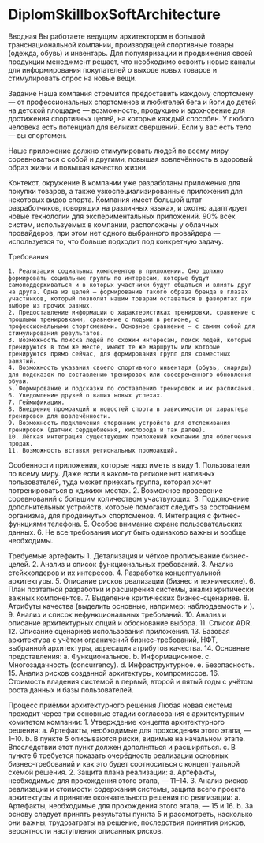 # DiplomSkillboxSoftArchitecture
Вводная 
Вы работаете ведущим архитектором в большой транснациональной компании, производящей спортивные товары (одежда, обувь) и инвентарь. Для популяризации и продвижения своей продукции менеджмент решает, что необходимо освоить новые каналы для информирования покупателей о выходе новых товаров и стимулировать спрос на новые вещи. 

Задание
Наша компания стремится предоставить каждому спортсмену — от профессиональных спортсменов и любителей бега и йоги до детей на детской площадке — возможность, продукцию и вдохновение для достижения спортивных целей, на которые каждый способен. У любого человека есть потенциал для великих свершений. Если у вас есть тело — вы спортсмен. 

Наше приложение должно стимулировать людей по всему миру соревноваться с собой и другими, повышая вовлечённость в здоровый образ жизни и повышая качество жизни. 

Контекст, окружение
В компании уже разработаны приложения для покупки товаров, а также узкоспециализированные приложения для некоторых видов спорта. Компания имеет большой штат разработчиков, говорящих на различных языках, и охотно адаптирует новые технологии для экспериментальных приложений. 90% всех систем, используемых в компании, расположены у облачных провайдеров, при этом нет одного выбранного провайдера — используется то, что больше подходит под конкретную задачу. 

Требования 


    1. Реализация социальных компонентов в приложении. Оно должно формировать социальные группы по интересам, которые будут самоподдерживаться и в которых участники будут общаться и влиять друг на друга. Одна из целей — формирование такого образа бренда в глазах участников, который позволит нашим товарам оставаться в фаворитах при выборе из прочих равных. 
    2. Предоставление информации о характеристиках тренировки, сравнение с прошлыми тренировками, сравнение с людьми в регионе, с профессиональными спортсменами. Основное сравнение — с самим собой для стимулирования результатов. 
    3. Возможность поиска людей по схожим интересам, поиск людей, которые тренируются в том же месте, имеют те же маршруты или которые тренируются прямо сейчас, для формирования групп для совместных занятий. 
    4. Возможность указания своего спортивного инвентаря (обувь, снаряды) для подсказок по составлению тренировок или своевременного обновления обуви. 
    5. Формирование и подсказки по составлению тренировок и их расписания. 
    6. Уведомление друзей о ваших новых успехах.
    7. Геймификация. 
    8. Внедрение промоакций и новостей спорта в зависимости от характера тренировок для вовлечённости.
    9. Возможность подключения сторонних устройств для отслеживания тренировок (датчик сердцебиения, кислорода и так далее). 
    10. Лёгкая интеграция существующих приложений компании для облегчения продаж. 
    11. Возможность вставки региональных промоакций.



Особенности приложения, которые надо иметь в виду 
    1. Пользователи по всему миру. Даже если в каком-то регионе нет нативных пользователей, туда может приехать группа, которая хочет потренироваться в «диких» местах. 
    2. Возможное проведение соревнований с большим количеством участвующих.
    3. Подключение дополнительных устройств, которые помогают следить за состоянием организма, для продвинутых спортсменов. 
    4. Интеграция с фитнес-функциями телефона. 
    5. Особое внимание охране пользовательских данных.
    6. Не все требования могут быть одинаково важны и вообще необходимы.



Требуемые артефакты 
    1. Детализация и чёткое прописывание бизнес-целей. 
    2. Анализ и список функциональных требований.
    3. Анализ стейкхолдеров и их интересов.
    4. Разработка концептуальной архитектуры.
    5. Описание рисков реализации (бизнес и технические).
    6. План поэтапной разработки и расширения системы, анализ критически важных компонентов. 
    7. Выделение критических бизнес-сценариев.
    8. Атрибуты качества (выделить основные, например: наблюдаемость и ).
    9. Анализ и список нефункциональных требований.
    10. Анализ и описание архитектурных опций и обоснование выбора. 
    11. Список ADR. 
    12. Описание сценариев использования приложения. 
    13. Базовая архитектура с учётом ограничений бизнес-требований, НФТ, выбранной архитектуры, адресация атрибутов качества.
    14. Основные представления: 
        a. Функциональное. 
        b. Информационное.
        c. Многозадачность (concurrency).
        d. Инфраструктурное.
        e. Безопасность. 
    15. Анализ рисков созданной архитектуры, компромиссов.
    16. Стоимость владения системой в первый, второй и пятый годы с учётом роста данных и базы пользователей. 

Процесс приёмки архитектурного решения
Любая новая система проходит через три основные стадии согласования с архитектурным комитетом компании: 
    1. Утверждение концепта архитектурного решения:
        a. Артефакты, необходимые для прохождения этого этапа, — 1–10.
        b. В пункте 5 описываются риски, видимые на начальном этапе. Впоследствии этот пункт должен дополняться и расширяться. 
        c. В пункте 6 требуется показать очерёдность реализации основных бизнес-требований и как это будет соотноситься с концептуальной схемой решения. 
    2. Защита плана реализации:
        a. Артефакты, необходимые для прохождения этого этапа, — 11–14.
    3. Анализ рисков реализации и стоимости содержания системы, защита всего проекта архитектуры и принятие окончательного решения по реализации: 
        a. Артефакты, необходимые для прохождения этого этапа, — 15 и 16.
        b. За основу следует принять результаты пункта 5 и рассмотреть, насколько они важны, трудозатраты на решение, последствия принятия рисков, вероятности наступления описанных рисков. 



 











